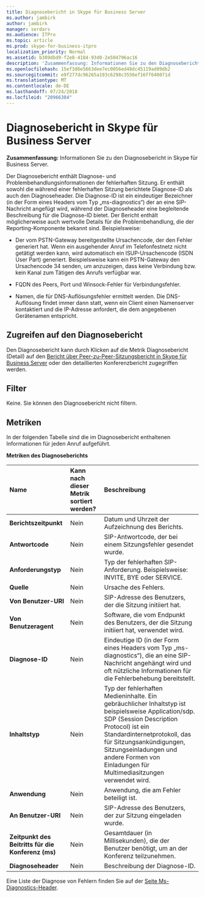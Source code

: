 ```yaml
---
title: Diagnosebericht in Skype für Business Server
ms.author: jambirk
author: jambirk
manager: serdars
ms.audience: ITPro
ms.topic: article
ms.prod: skype-for-business-itpro
localization_priority: Normal
ms.assetid: b389dbd9-f2e8-4184-93d0-2e504796ac16
description: 'Zusammenfassung: Informationen Sie zu den Diagnosebericht in Skype für Business Server.'
ms.openlocfilehash: 15ef3d6e5663dee7ec0056ed48dc45119ad09db2
ms.sourcegitcommit: e9f277dc96265a193c6298c3556ef16ff640071d
ms.translationtype: MT
ms.contentlocale: de-DE
ms.lasthandoff: 07/24/2018
ms.locfileid: "20966384"
---
```

# <a name="diagnostic-report-in-skype-for-business-server"></a>Diagnosebericht in Skype für Business Server
 
**Zusammenfassung:** Informationen Sie zu den Diagnosebericht in Skype für Business Server.
  
Der Diagnosebericht enthält Diagnose- und Problembehandlungsinformationen der fehlerhaften Sitzung. Er enthält sowohl die während einer fehlerhaften Sitzung berichtete Diagnose-ID als auch den Diagnoseheader. Die Diagnose-ID ist ein eindeutiger Bezeichner (in der Form eines Headers vom Typ „ms-diagnostics“) der an eine SIP-Nachricht angefügt wird, während der Diagnoseheader eine begleitende Beschreibung für die Diagnose-ID bietet. Der Bericht enthält möglicherweise auch wertvolle Details für die Problembehandlung, die der Reporting-Komponente bekannt sind. Beispielsweise:
  
- Der vom PSTN-Gateway bereitgestellte Ursachencode, der den Fehler generiert hat. Wenn ein ausgehender Anruf im Telefonfestnetz nicht getätigt werden kann, wird automatisch ein ISUP-Ursachencode (ISDN User Part) generiert. Beispielsweise kann ein PSTN-Gateway den Ursachencode 34 senden, um anzuzeigen, dass keine Verbindung bzw. kein Kanal zum Tätigen des Anrufs verfügbar war.
    
- FQDN des Peers, Port und Winsock-Fehler für Verbindungsfehler.
    
- Namen, die für DNS-Auflösungsfehler ermittelt werden. Die DNS-Auflösung findet immer dann statt, wenn ein Client einen Namenserver kontaktiert und die IP-Adresse anfordert, die dem angegebenen Gerätenamen entspricht.
    
## <a name="accessing-the-diagnostic-report"></a>Zugreifen auf den Diagnosebericht

Den Diagnosebericht kann durch Klicken auf die Metrik Diagnosebericht (Detail) auf den [Bericht über Peer-zu-Peer-Sitzungsbericht in Skype für Business Server](peer-to-peer-session-detail-report.md) oder den detaillierten Konferenzbericht zugegriffen werden.
  
## <a name="filters"></a>Filter

Keine. Sie können den Diagnosebericht nicht filtern.
  
## <a name="metrics"></a>Metriken

In der folgenden Tabelle sind die im Diagnosebericht enthaltenen Informationen für jeden Anruf aufgeführt.
  
**Metriken des Diagnoseberichts**

|**Name**|**Kann nach dieser Metrik sortiert werden?**|**Beschreibung**|
|:-----|:-----|:-----|
|**Berichtszeitpunkt** <br/> |Nein  <br/> |Datum und Uhrzeit der Aufzeichnung des Berichts.  <br/> |
|**Antwortcode** <br/> |Nein  <br/> |SIP-Antwortcode, der bei einem Sitzungsfehler gesendet wurde.  <br/> |
|**Anforderungstyp** <br/> |Nein  <br/> |Typ der fehlerhaften SIP-Anforderung. Beispielsweise: INVITE, BYE oder SERVICE.  <br/> |
|**Quelle** <br/> |Nein  <br/> |Ursache des Fehlers.  <br/> |
|**Von Benutzer-URI** <br/> |Nein  <br/> |SIP-Adresse des Benutzers, der die Sitzung initiiert hat.  <br/> |
|**Von Benutzeragent** <br/> |Nein  <br/> |Software, die vom Endpunkt des Benutzers, der die Sitzung initiiert hat, verwendet wird.  <br/> |
|**Diagnose-ID** <br/> |Nein  <br/> |Eindeutige ID (in der Form eines Headers vom Typ „ms-diagnostics“), die an eine SIP-Nachricht angehängt wird und oft nützliche Informationen für die Fehlerbehebung bereitstellt.  <br/> |
|**Inhaltstyp** <br/> |Nein  <br/> |Typ der fehlerhaften Medieninhalte. Ein gebräuchlicher Inhaltstyp ist beispielsweise Application/sdp. SDP (Session Description Protocol) ist ein Standardinternetprotokoll, das für Sitzungsankündigungen, Sitzungseinladungen und andere Formen von Einladungen für Multimediasitzungen verwendet wird.  <br/> |
|**Anwendung** <br/> |Nein  <br/> |Anwendung, die am Fehler beteiligt ist.  <br/> |
|**An Benutzer-URI** <br/> |Nein  <br/> |SIP-Adresse des Benutzers, der zur Sitzung eingeladen wurde.  <br/> |
|**Zeitpunkt des Beitritts für die Konferenz (ms)** <br/> |Nein  <br/> |Gesamtdauer (in Millisekunden), die der Benutzer benötigt, um an der Konferenz teilzunehmen.  <br/> |
|**Diagnoseheader** <br/> |Nein  <br/> |Beschreibung der Diagnose-ID.  <br/> |
   
Eine Liste der Diagnose von Fehlern finden Sie auf der [Seite Ms-Diagnostics-Header](https://msdn.microsoft.com/en-us/library/gg132446%28v=office.12%29.aspx).
  

